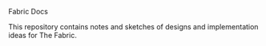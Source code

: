 Fabric Docs

This repository contains notes and sketches of designs and implementation ideas for The Fabric.